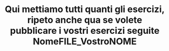 # **<center>Qui mettiamo tutti quanti gli esercizi, ripeto anche qua se volete pubblicare i vostri esercizi seguite NomeFILE_VostroNOME</center>**
